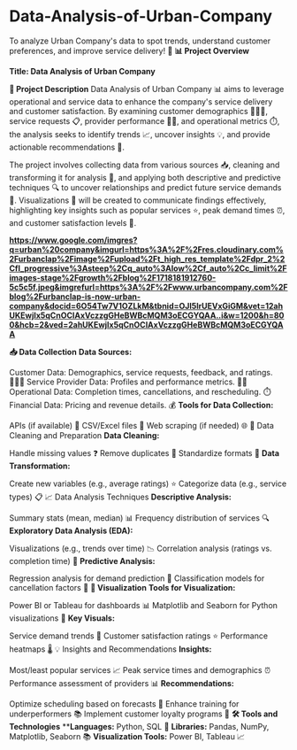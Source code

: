 # Data-Analysis-of-Urban-Company
To analyze Urban Company's data to spot trends, understand customer preferences, and improve service delivery! 🌟
**📊 Project Overview**

**Title: Data Analysis of Urban Company**

**📄 Project Description**
Data Analysis of Urban Company 📊 aims to leverage operational and service data to enhance the company's service delivery and customer satisfaction. By examining customer demographics 🧑‍🤝‍🧑, service requests 📋, provider performance 👷‍♂️, and operational metrics ⏱️, the analysis seeks to identify trends 📈, uncover insights 💡, and provide actionable recommendations 📝.

The project involves collecting data from various sources 📥, cleaning and transforming it for analysis 🧹, and applying both descriptive and predictive techniques 🔍 to uncover relationships and predict future service demands 🔮. Visualizations 🎨 will be created to communicate findings effectively, highlighting key insights such as popular services ⭐, peak demand times ⏰, and customer satisfaction levels 🌟.

**https://www.google.com/imgres?q=urban%20company&imgurl=https%3A%2F%2Fres.cloudinary.com%2Furbanclap%2Fimage%2Fupload%2Ft_high_res_template%2Fdpr_2%2Cfl_progressive%3Asteep%2Cq_auto%3Alow%2Cf_auto%2Cc_limit%2Fimages-stage%2Fgrowth%2Fblog%2F1718181912760-5c5c5f.jpeg&imgrefurl=https%3A%2F%2Fwww.urbancompany.com%2Fblog%2Furbanclap-is-now-urban-company&docid=6O54Tw7V1OZLkM&tbnid=OJl5lrUEVxGiGM&vet=12ahUKEwjIx5qCnOCIAxVczzgGHeBWBcMQM3oECGYQAA..i&w=1200&h=800&hcb=2&ved=2ahUKEwjIx5qCnOCIAxVczzgGHeBWBcMQM3oECGYQAA**

**📥 Data Collection**
**Data Sources:**

Customer Data: Demographics, service requests, feedback, and ratings. 🧑‍🤝‍🧑
Service Provider Data: Profiles and performance metrics. 👷‍♂️
Operational Data: Completion times, cancellations, and rescheduling. ⏱️
Financial Data: Pricing and revenue details. 💰
**Tools for Data Collection:**

APIs (if available) 📡
CSV/Excel files 📄
Web scraping (if needed) 🌐
🧹 Data Cleaning and Preparation
**Data Cleaning:**

Handle missing values ❓
Remove duplicates 🔄
Standardize formats 📝
**Data Transformation:**

Create new variables (e.g., average ratings) ⭐
Categorize data (e.g., service types) 📋
📈 Data Analysis Techniques
**Descriptive Analysis:**

Summary stats (mean, median) 📊
Frequency distribution of services 🔍
**Exploratory Data Analysis (EDA):**

Visualizations (e.g., trends over time) 📉
Correlation analysis (ratings vs. completion time) 🔗
**Predictive Analysis:**

Regression analysis for demand prediction 🔮
Classification models for cancellation factors 🚫
**🎨 Visualization**
**Tools for Visualization:**

Power BI or Tableau for dashboards 📊
Matplotlib and Seaborn for Python visualizations 🎨
**Key Visuals:**

Service demand trends 📅
Customer satisfaction ratings ⭐
Performance heatmaps 🌡️
💡 Insights and Recommendations
**Insights:**

Most/least popular services 📈
Peak service times and demographics ⏰
Performance assessment of providers 📊
**Recommendations:**

Optimize scheduling based on forecasts 📅
Enhance training for underperformers 📚
Implement customer loyalty programs 🎁
**🛠️ Tools and Technologies**
****Languages:** Python, SQL 🐍
**Libraries:** Pandas, NumPy, Matplotlib, Seaborn 📚
**Visualization Tools:** Power BI, Tableau 📈
